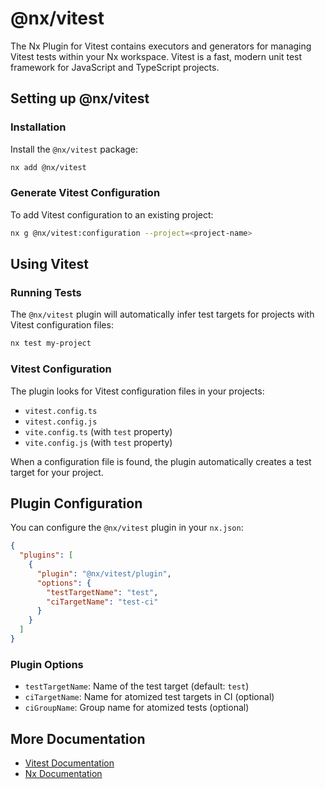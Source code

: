 # @nx/vitest

The Nx Plugin for Vitest contains executors and generators for managing Vitest tests within your Nx workspace. Vitest is a fast, modern unit test framework for JavaScript and TypeScript projects.

## Setting up @nx/vitest

### Installation

Install the `@nx/vitest` package:

```bash
nx add @nx/vitest
```

### Generate Vitest Configuration

To add Vitest configuration to an existing project:

```bash
nx g @nx/vitest:configuration --project=<project-name>
```

## Using Vitest

### Running Tests

The `@nx/vitest` plugin will automatically infer test targets for projects with Vitest configuration files:

```bash
nx test my-project
```

### Vitest Configuration

The plugin looks for Vitest configuration files in your projects:

- `vitest.config.ts`
- `vitest.config.js`
- `vite.config.ts` (with `test` property)
- `vite.config.js` (with `test` property)

When a configuration file is found, the plugin automatically creates a test target for your project.

## Plugin Configuration

You can configure the `@nx/vitest` plugin in your `nx.json`:

```json
{
  "plugins": [
    {
      "plugin": "@nx/vitest/plugin",
      "options": {
        "testTargetName": "test",
        "ciTargetName": "test-ci"
      }
    }
  ]
}
```

### Plugin Options

- `testTargetName`: Name of the test target (default: `test`)
- `ciTargetName`: Name for atomized test targets in CI (optional)
- `ciGroupName`: Group name for atomized tests (optional)

## More Documentation

- [Vitest Documentation](https://vitest.dev)
- [Nx Documentation](https://nx.dev)
